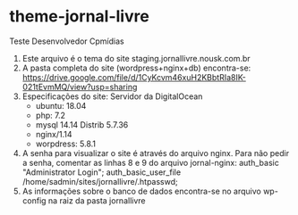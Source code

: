 # theme-jornal-livre
Teste Desenvolvedor Cpmídias

1) Este arquivo é o tema do site staging.jornallivre.nousk.com.br
2) A pasta completa do site (wordpress+nginx+db) encontra-se: https://drive.google.com/file/d/1CyKcvm46xuH2KBbtRIa8IK-021tEvmMQ/view?usp=sharing
3) Especificações do site:
	Servidor da DigitalOcean
	- ubuntu: 18.04
	- php: 7.2
	- mysql 14.14 Distrib 5.7.36
	- nginx/1.14
	- worpdress: 5.8.1
4) A senha para visualizar o site é através do arquivo nginx. Para não pedir a senha, comentar as linhas 8 e 9 do arquivo jornal-nginx:
auth_basic "Administrator Login";
auth_basic_user_file /home/sadmin/sites/jornallivre/.htpasswd;
5) As informações sobre o banco de dados encontra-se no arquivo wp-config na raiz da pasta jornallivre

  
